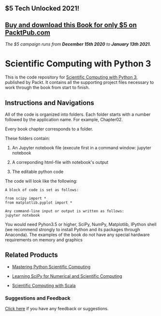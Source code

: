 ## $5 Tech Unlocked 2021!
[Buy and download this Book for only $5 on PacktPub.com](https://www.packtpub.com/product/scientific-computing-with-python-3/9781786463517)
-----
*The $5 campaign         runs from __December 15th 2020__ to __January 13th 2021.__*

# Scientific Computing with Python 3
This is the code repository for [Scientific Computing with Python 3](https://www.packtpub.com/big-data-and-business-intelligence/scientific-computing-python-3-second-edition?utm_source=github&utm_medium=repository&utm_campaign=9781786463517), published by Packt. It contains all the supporting project files necessary to work through the book from start to finish.
## Instructions and Navigations
All of the code is organized into folders. Each folder starts with a number followed by the application name. For example, Chapter02.



Every book chapter corresponds to a folder.

These folders contain:


1) An Jupyter notebook file  (execute first in a command window:
   jupyter notebook


2) A correponding html-file with notebook's output

3) The editable python code

The code will look like the following:
```
A block of code is set as follows:

from scipy import *
from matplotlib.pyplot import *

Any command-line input or output is written as follows:
jupyter notebook
```

You would need Pyhon3.5 or higher, SciPy, NumPy, Matplotlib, IPython shell (we recommend strongly to install Python and its packages through Anaconda). The examples of the book do not have any special hardware requirements on memory and graphics



## Related Products
* [Mastering Python Scientific Computing](https://www.packtpub.com/big-data-and-business-intelligence/mastering-python-scientific-computing?utm_source=github&utm_medium=repository&utm_campaign=9781783288823)

* [Learning SciPy for Numerical and Scientific Computing](https://www.packtpub.com/big-data-and-business-intelligence/learning-scipy-numerical-and-scientific-computing?utm_source=github&utm_medium=repository&utm_campaign=9781782161622)

* [Scientific Computing with Scala](https://www.packtpub.com/big-data-and-business-intelligence/scientific-computing-scala?utm_source=github&utm_medium=repository&utm_campaign=9781785886942)
### Suggestions and Feedback
[Click here](https://docs.google.com/forms/d/e/1FAIpQLSe5qwunkGf6PUvzPirPDtuy1Du5Rlzew23UBp2S-P3wB-GcwQ/viewform) if you have any feedback or suggestions.
